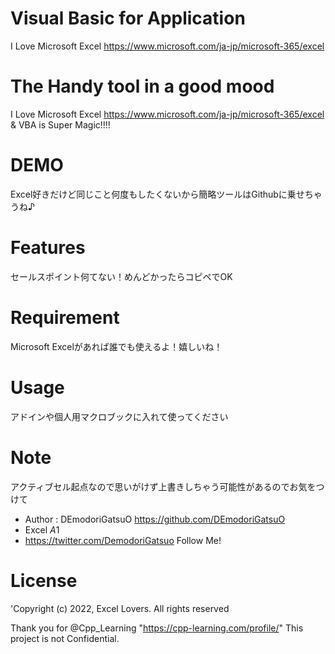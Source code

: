 # Visual Basic for Application

I Love Microsoft Excel
https://www.microsoft.com/ja-jp/microsoft-365/excel


# The Handy tool in a good mood
I Love Microsoft Excel
https://www.microsoft.com/ja-jp/microsoft-365/excel
& VBA is Super Magic!!!!

# DEMO

Excel好きだけど同じこと何度もしたくないから簡略ツールはGithubに乗せちゃうね♪

# Features

セールスポイント何てない！めんどかったらコピペでOK

# Requirement

Microsoft Excelがあれば誰でも使えるよ！嬉しいね！

# Usage

アドインや個人用マクロブックに入れて使ってください

# Note

アクティブセル起点なので思いがけず上書きしちゃう可能性があるのでお気をつけて

* Author          : DEmodoriGatsuO https://github.com/DEmodoriGatsuO
* Excel $A$1
* https://twitter.com/DemodoriGatsuo Follow Me!

# License
'Copyright (c) 2022, Excel Lovers. All rights reserved

Thank you for @Cpp_Learning "https://cpp-learning.com/profile/"
This project is not Confidential.
